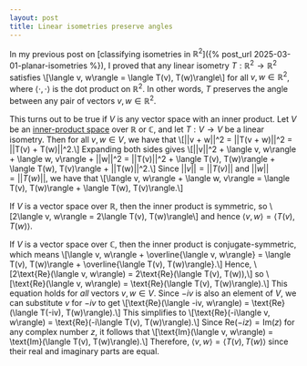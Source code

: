 ```yaml
---
layout: post
title: Linear isometries preserve angles
---
```


In my previous post on [classifying isometries in $\mathbb{R}^2$]({% post_url 2025-03-01-planar-isometries %}), I proved that any linear isometry $T: \mathbb{R}^2\to\mathbb{R}^2$ satisfies
\\[\langle v, w\rangle = \langle T(v), T(w)\rangle\\]
for all $v, w\in\mathbb{R}^2$, where $\langle\cdot, \cdot\rangle$ is the dot product on $\mathbb{R}^2$. In other words, $T$ preserves the angle between any pair of vectors $v, w\in\mathbb{R}^2$.

This turns out to be true if $V$ is any vector space with an inner product. Let $V$ be an [inner-product space](https://en.wikipedia.org/wiki/Inner_product_space) over $\mathbb{R}$ or $\mathbb{C}$, and let $T: V\to V$ be a linear isometry. Then for all $v, w\in V$, we have that
\\[||v + w||^2 = ||T(v + w)||^2 = ||T(v) + T(w)||^2.\\]
Expanding both sides gives
\\[||v||^2 + \langle v, w\rangle + \langle w, v\rangle + ||w||^2 = ||T(v)||^2 + \langle T(v), T(w)\rangle + \langle T(w), T(v)\rangle + ||T(w)||^2.\\]
Since $||v|| = ||T(v)||$ and $||w|| = ||T(w)||$, we have that
\\[\langle v, w\rangle + \langle w, v\rangle = \langle T(v), T(w)\rangle + \langle T(w), T(v)\rangle.\\]

If $V$ is a vector space over $\mathbb{R}$, then the inner product is symmetric, so
\\[2\langle v, w\rangle = 2\langle T(v), T(w)\rangle\\]
and hence $\langle v, w\rangle = \langle T(v), T(w)\rangle$.

If $V$ is a vector space over $\mathbb{C}$, then the inner product is conjugate-symmetric, which means
\\[\langle v, w\rangle + \overline{\langle v, w\rangle} = \langle T(v), T(w)\rangle + \overline{\langle T(v), T(w)\rangle}.\\]
Hence,
\\[2\text{Re}(\langle v, w\rangle) = 2\text{Re}(\langle T(v), T(w)),\\]
so
\\[\text{Re}(\langle v, w\rangle) = \text{Re}(\langle T(v), T(w)\rangle).\\]
This equation holds for _all_ vectors $v, w\in V$. Since $-iv$ is also an element of $V$, we can substitute $v$ for $-iv$ to get
\\[\text{Re}(\langle -iv, w\rangle) = \text{Re}(\langle T(-iv), T(w)\rangle).\\]
This simplifies to
\\[\text{Re}(-i\langle v, w\rangle) = \text{Re}(-i\langle T(v), T(w)\rangle).\\]
Since $\text{Re}(-iz) = \text{Im}(z)$ for any complex number $z$, it follows that
\\[\text{Im}(\langle v, w\rangle) = \text{Im}(\langle T(v), T(w)\rangle).\\]
Therefore, $\langle v, w\rangle = \langle T(v), T(w)\rangle$ since their real and imaginary parts are equal.
